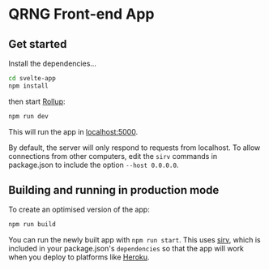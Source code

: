 
# QRNG Front-end App


## Get started

Install the dependencies...

```bash
cd svelte-app
npm install
```

then start [Rollup](https://rollupjs.org):

```bash
npm run dev
```

This will run the app in [localhost:5000](http://localhost:5000).

By default, the server will only respond to requests from localhost. To allow connections from other computers, edit the `sirv` commands in package.json to include the option `--host 0.0.0.0`.



## Building and running in production mode

To create an optimised version of the app:

```bash
npm run build
```

You can run the newly built app with `npm run start`. This uses [sirv](https://github.com/lukeed/sirv), which is included in your package.json's `dependencies` so that the app will work when you deploy to platforms like [Heroku](https://heroku.com).
